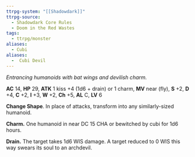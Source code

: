 ```yaml
---
ttrpg-system: "[[Shadowdark]]"
ttrpg-source:
  - Shadowdark Core Rules
  - Doom in the Red Wastes
tags:
  - ttrpg/monster
aliases:
  - Cubi
aliases:
  -  Cubi Devil
---
```


_Entrancing humanoids with bat wings and devilish charm._

**AC** 14, **HP** 29, **ATK** 1 kiss +4 (1d6 + drain) or 1 charm, **MV** near (fly), **S** +2, **D** +4, **C** +2, **I** +3, **W** +2, **Ch** +5, **AL** C, **LV** 6

**Change Shape**. In place of attacks, transform into any similarly-sized humanoid. 

**Charm.** One humanoid in near DC 15 CHA or bewitched by cubi for 1d6 hours. 

**Drain.** The target takes 1d6 WIS damage. A target reduced to 0 WIS this way swears its soul to an archdevil.

